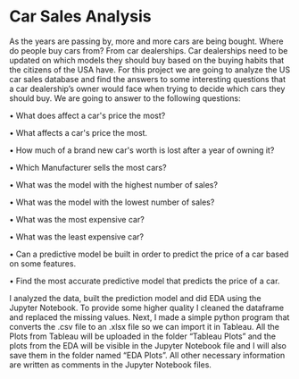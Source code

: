 # Car Sales Analysis

As the years are passing by, more and more cars are being bought. Where do people buy cars from? From car dealerships. Car dealerships need to be updated on which models they should buy based on the buying habits that the citizens of the USA have.
For this project we are going to analyze the US car sales database and find the answers to some interesting questions that a car dealership’s owner would face when trying to decide which cars they should buy. We are going to answer to the following questions: 

•	What does affect a car's price the most?

•	What affects a car's price the most.

•	How much of a brand new car's worth is lost after a year of owning it?

•	Which Manufacturer sells the most cars?

•	What was the model with the highest number of sales?

•	What was the model with the lowest number of sales?

•	What was the most expensive car?

•	What was the least expensive car?

•	Can a predictive model be built in order to predict the price of a car based on some features.

•	Find the most accurate predictive model that predicts the price of a car.

I analyzed the data, built the prediction model and did EDA using the Jupyter Notebook. To provide some higher quality I cleaned the dataframe and replaced the missing values. Next, I made a simple python program that converts the .csv file to an .xlsx file so we can import it in Tableau.
All the Plots from Tableau will be uploaded in the folder “Tableau Plots” and the plots from the EDA will be visible in the Jupyter Notebook file and I will also save them in the folder named “EDA Plots”.
All other necessary information are written as comments in the Jupyter Notebook files.

